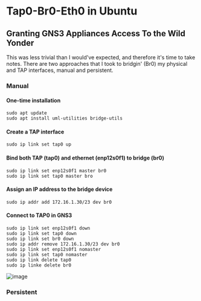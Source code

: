 # Tap0-Br0-Eth0 in Ubuntu
## Granting GNS3 Appliances Access To the Wild Yonder

This was less trivial than I would've expected, and therefore it's time to take notes. There are two approaches that I took to bridgin' (Br0) my physical and TAP interfaces, manual and persistent.

### Manual
#### One-time installation
```
sudo apt update
sudo apt install uml-utilities bridge-utils
```

#### Create a TAP interface
```
sudo ip link set tap0 up
```

#### Bind both TAP (tap0) and ethernet (enp12s0f1) to bridge (br0)
```
sudo ip link set enp12s0f1 master br0
sudo ip link set tap0 master bro
```
#### Assign an IP address to the bridge device
```
sudo ip addr add 172.16.1.30/23 dev br0
```

#### Connect to TAP0 in GNS3
```
sudo ip link set enp12s0f1 down
sudo ip link set tap0 down
sudo ip link set br0 down
sudo ip addr remove 172.16.1.30/23 dev br0
sudo ip link set enp12s0f1 nomaster
sudo ip link set tap0 nomaster
sudo ip link delete tap0
sudo ip linke delete br0
```
![image](https://github.com/user-attachments/assets/b50f72b6-5a75-4c17-9a5b-ff95f5658239)

### Persistent
